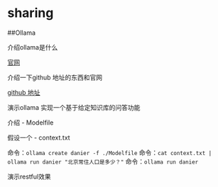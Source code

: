 # sharing

##Ollama

介绍ollama是什么

[官网](https://ollama.com/)

介绍一下github 地址的东西和官网

[github 地址](https://github.com/ollama/ollama)

演示ollama 实现一个基于给定知识库的问答功能

介绍 - Modelfile

假设一个 - context.txt

命令：```ollama create danier -f ./Modelfile```
命令：```cat context.txt | ollama run danier "北京常住人口是多少？"```
命令：```ollama run danier```

演示restful效果


